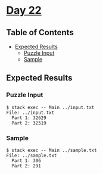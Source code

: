 # [Day 22](https://adventofcode.com/2020/day/22)

## Table of Contents

- [Expected Results](#expected-results)
  - [Puzzle Input](#puzzle-input)
  - [Sample](#sample)

## Expected Results

### Puzzle Input

```console
$ stack exec -- Main ../input.txt
File: ../input.txt
  Part 1: 32629
  Part 2: 32519
```

### Sample

```console
$ stack exec -- Main ../sample.txt
File: ../sample.txt
  Part 1: 306
  Part 2: 291
```
